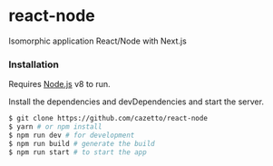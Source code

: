 # react-node
Isomorphic application React/Node with Next.js

### Installation

Requires [Node.js](https://nodejs.org/) v8 to run.

Install the dependencies and devDependencies and start the server.

```sh
$ git clone https://github.com/cazetto/react-node
$ yarn # or npm install
$ npm run dev # for development
$ npm run build # generate the build
$ npm run start # to start the app
```

